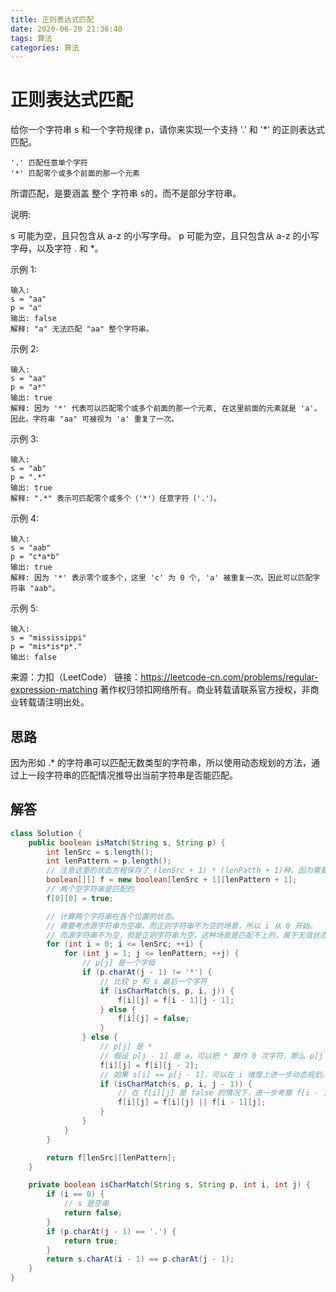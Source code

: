 ```yaml
---
title: 正则表达式匹配
date: 2020-06-20 21:36:40
tags: 算法
categories: 算法
---
```


# 正则表达式匹配

给你一个字符串 s 和一个字符规律 p，请你来实现一个支持 '.' 和 '*' 的正则表达式匹配。

```
'.' 匹配任意单个字符
'*' 匹配零个或多个前面的那一个元素
```

所谓匹配，是要涵盖 整个 字符串 s的，而不是部分字符串。

说明:

s 可能为空，且只包含从 a-z 的小写字母。
p 可能为空，且只包含从 a-z 的小写字母，以及字符 . 和 *。

示例 1:

```
输入:
s = "aa"
p = "a"
输出: false
解释: "a" 无法匹配 "aa" 整个字符串。
```

示例 2:

```
输入:
s = "aa"
p = "a*"
输出: true
解释: 因为 '*' 代表可以匹配零个或多个前面的那一个元素, 在这里前面的元素就是 'a'。因此，字符串 "aa" 可被视为 'a' 重复了一次。
```

示例 3:

```
输入:
s = "ab"
p = ".*"
输出: true
解释: ".*" 表示可匹配零个或多个（'*'）任意字符（'.'）。
```

示例 4:

```
输入:
s = "aab"
p = "c*a*b"
输出: true
解释: 因为 '*' 表示零个或多个，这里 'c' 为 0 个, 'a' 被重复一次。因此可以匹配字符串 "aab"。
```

示例 5:

```
输入:
s = "mississippi"
p = "mis*is*p*."
输出: false
```

来源：力扣（LeetCode）
链接：https://leetcode-cn.com/problems/regular-expression-matching
著作权归领扣网络所有。商业转载请联系官方授权，非商业转载请注明出处。

## 思路

因为形如 .* 的字符串可以匹配无数类型的字符串，所以使用动态规划的方法，通过上一段字符串的匹配情况推导出当前字符串是否能匹配。

## 解答

```java
class Solution {
    public boolean isMatch(String s, String p) {
        int lenSrc = s.length();
        int lenPattern = p.length();
        // 注意这里的状态方程保存了 (lenSrc + 1) * (lenPatth + 1)种，因为需要考虑空字符串的比较
        boolean[][] f = new boolean[lenSrc + 1][lenPattern + 1];
        // 两个空字符串是匹配的
        f[0][0] = true;

        // 计算两个字符串在各个位置的状态。
        // 需要考虑源字符串为空串，而正则字符串不为空的场景，所以 i 从 0 开始。
        // 而源字符串不为空，但是正则字符串为空，这种场景是匹配不上的，属于无效状态，所以 j 从 1 开始。
        for (int i = 0; i <= lenSrc; ++i) {
            for (int j = 1; j <= lenPattern; ++j) {
                // p[j] 是一个字母
                if (p.charAt(j - 1) != '*') {
                    // 比较 p 和 s 最后一个字符
                    if (isCharMatch(s, p, i, j)) {
                        f[i][j] = f[i - 1][j - 1];
                    } else {
                        f[i][j] = false;
                    }
                } else {
                    // p[j] 是 *
                    // 假设 p[j - 1] 是 a，可以把 * 算作 0 次字符，那么 p[j - 1 : j] 变为空串，只需比较 p[j - 2]
                    f[i][j] = f[i][j - 2];
                    // 如果 s[i] == p[j - 1]，可以在 i 维度上进一步动态规划。假设 s[i] = a，p[j - 1] = a，p[j -2] = *，那么 a* 可以匹配无数个 a(a..a)，既然 s[i] == p[j - 1]，可以进一步匹配 s[i - 1] 和 p[j - 1]，依次向前类推。
                    if (isCharMatch(s, p, i, j - 1)) {
                        // 在 f[i][j] 是 false 的情况下，进一步考察 f[i - 1][j] 是否为 true。
                        f[i][j] = f[i][j] || f[i - 1][j];
                    }
                }
            }
        }

        return f[lenSrc][lenPattern];
    }

    private boolean isCharMatch(String s, String p, int i, int j) {
        if (i == 0) {
            // s 是空串
            return false;
        }
        if (p.charAt(j - 1) == '.') {
            return true;
        }
        return s.charAt(i - 1) == p.charAt(j - 1);
    }
}
```

